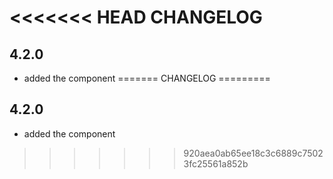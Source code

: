 <<<<<<< HEAD
CHANGELOG
=========

4.2.0
-----

 * added the component
=======
CHANGELOG
=========

4.2.0
-----

 * added the component
>>>>>>> 920aea0ab65ee18c3c6889c75023fc25561a852b
